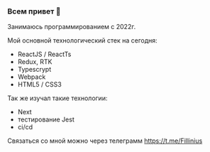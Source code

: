 ### Всем привет 👋

Занимаюсь программированием с 2022г.

Мой основной технологический стек на сегодня:
  - ReactJS / ReactTs
  - Redux, RTK
  - Typescrypt
  - Webpack
  - HTML5 / CSS3

 Так же изучал такие технологии:
  - Next
  - тестирование Jest
  - ci/cd

Связаться со мной можно через телеграмм https://t.me/Fillinius
  
<!--
[![Anurag's GitHub stats](https://github-readme-stats.vercel.app/api?Fillinius=anuraghazra)](https://github.com/anuraghazra/github-readme-stats)

![Anurag's GitHub stats](https://github-readme-stats.vercel.app/api?fillinius=anuraghazra&show_icons=true&theme=onedark)
-->
<!--
**Fillinius/Fillinius** is a ✨ _special_ ✨ repository because its `README.md` (this file) appears on your GitHub profile.

Here are some ideas to get you started:

- 🔭 I’m currently working on ...
- 🌱 I’m currently learning ...
- 👯 I’m looking to collaborate on ...
- 🤔 I’m looking for help with ...
- 💬 Ask me about ...
- 📫 How to reach me: ...
- 😄 Pronouns: ...
- ⚡ Fun fact: ...
-->
